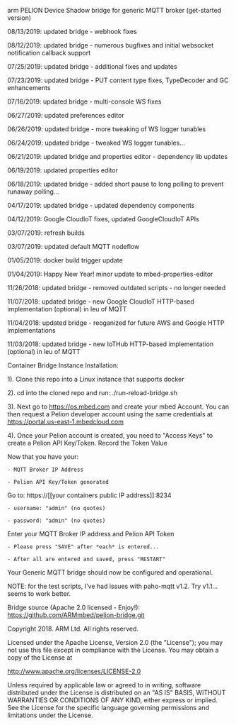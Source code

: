 arm PELION Device Shadow bridge for generic MQTT broker (get-started version)
  
08/13/2019: updated bridge - webhook fixes

08/12/2019: updated bridge - numerous bugfixes and initial websocket notification callback support

07/25/2019: updated bridge - additional fixes and updates

07/23/2019: updated bridge - PUT content type fixes, TypeDecoder and GC enhancements

07/16/2019: updated bridge - multi-console WS fixes

06/27/2019: updated preferences editor

06/26/2019: updated bridge - more tweaking of WS logger tunables

06/24/2019: updated bridge - tweaked WS logger tunables...

06/21/2019: updated bridge and properties editor - dependency lib updates

06/19/2019: updated properties editor

06/18/2019: updated bridge - added short pause to long polling to prevent runaway polling...

04/17/2019: updated bridge - updated dependency components

04/12/2019: Google CloudIoT fixes, updated GoogleCloudIoT APIs

03/07/2019: refresh builds

03/07/2019: updated default MQTT nodeflow

01/05/2019: docker build trigger update

01/04/2019: Happy New Year! minor update to mbed-properties-editor

11/26/2018: updated bridge - removed outdated scripts - no longer needed

11/07/2018: updated bridge - new Google CloudIoT HTTP-based implementation (optional) in leu of MQTT

11/04/2018: updated bridge - reoganized for future AWS and Google HTTP implementations

11/03/2018: updated bridge - new IoTHub HTTP-based implementation (optional) in leu of MQTT

Container Bridge Instance Installation:

1). Clone this repo into a Linux instance that supports docker

2). cd into the cloned repo and run: ./run-reload-bridge.sh

3). Next go to https://os.mbed.com and create your mbed Account. You can then request a Pelion developer account using the same credentials at https://portal.us-east-1.mbedcloud.com

4). Once your Pelion account is created, you need to "Access Keys" to create a Pelion API Key/Token. Record the Token Value

Now that you have your:

    - MQTT Broker IP Address 

    - Pelion API Key/Token generated

Go to:  https://[[your containers public IP address]]:8234

    - username: "admin" (no quotes)

    - password: "admin" (no quotes)

Enter your MQTT Broker IP address and Pelion API Token

    - Please press "SAVE" after *each* is entered... 

    - After all are entered and saved, press "RESTART"

Your Generic MQTT bridge should now be configured and operational. 

NOTE: for the test scripts, I've had issues with paho-mqtt v1.2. Try v1.1... seems to work better.

Bridge source (Apache 2.0 licensed - Enjoy!): https://github.com/ARMmbed/pelion-bridge.git

Copyright 2018. ARM Ltd. All rights reserved.

Licensed under the Apache License, Version 2.0 (the "License");
you may not use this file except in compliance with the License.
You may obtain a copy of the License at

   http://www.apache.org/licenses/LICENSE-2.0

Unless required by applicable law or agreed to in writing, software
distributed under the License is distributed on an "AS IS" BASIS,
WITHOUT WARRANTIES OR CONDITIONS OF ANY KIND, either express or implied.
See the License for the specific language governing permissions and
limitations under the License. 
